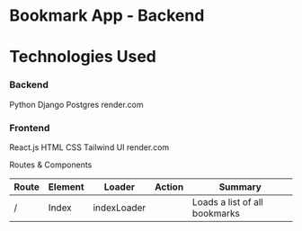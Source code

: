 # Bookmark App - Backend



# Technologies Used

### Backend

Python
Django
Postgres
render.com

### Frontend

React.js
HTML
CSS
Tailwind UI
render.com

Routes & Components

| Route	| Element |	Loader | Action	| Summary
| --- | --- | --- | --- | --- |
| / | Index | indexLoader |  | Loads a list of all bookmarks






